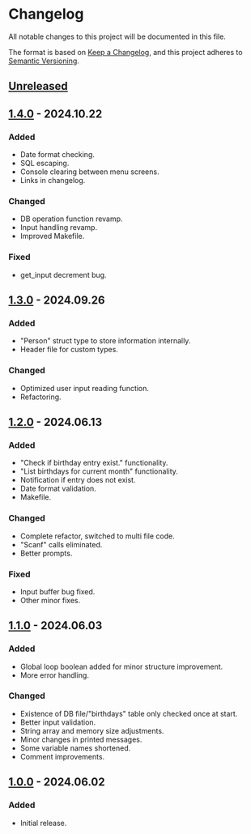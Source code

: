 # Changelog

All notable changes to this project will be documented in this file.

The format is based on [Keep a Changelog](https://keepachangelog.com/en/1.1.0/),
and this project adheres to [Semantic Versioning](https://semver.org/spec/v2.0.0.html).

## [Unreleased]

## [1.4.0] - 2024.10.22

### Added

- Date format checking.
- SQL escaping.
- Console clearing between menu screens.
- Links in changelog.

### Changed

- DB operation function revamp.
- Input handling revamp.
- Improved Makefile.

### Fixed

- get_input decrement bug.

## [1.3.0] - 2024.09.26

### Added

- "Person" struct type to store information internally.
- Header file for custom types.

### Changed

- Optimized user input reading function.
- Refactoring.

## [1.2.0] - 2024.06.13

### Added

- "Check if birthday entry exist." functionality.
- "List birthdays for current month" functionality.
- Notification if entry does not exist.
- Date format validation.
- Makefile.

### Changed

- Complete refactor, switched to multi file code.
- "Scanf" calls eliminated.
- Better prompts.

### Fixed

- Input buffer bug fixed.
- Other minor fixes.

## [1.1.0] - 2024.06.03

### Added

- Global loop boolean added for minor structure improvement.
- More error handling.

### Changed

- Existence of DB file/"birthdays" table only checked once at start.
- Better input validation.
- String array and memory size adjustments.
- Minor changes in printed messages.
- Some variable names shortened.
- Comment improvements.

## [1.0.0] - 2024.06.02

### Added

- Initial release.

[Unreleased]: https://github.com/OperaVaria/cdb-birthday/compare/1.4.0...HEAD
[1.4.0]: https://github.com/OperaVaria/cdb-birthday/compare/1.3.0...1.4.0
[1.3.0]: https://github.com/OperaVaria/cdb-birthday/compare/1.2.0...1.3.0
[1.2.0]: https://github.com/OperaVaria/cdb-birthday/compare/1.1.0...1.2.0
[1.1.0]: https://github.com/OperaVaria/cdb-birthday/compare/1.0.0...1.1.0
[1.0.0]: https://github.com/OperaVaria/cdb-birthday/releases/tag/1.0.0

